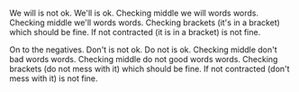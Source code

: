 We will is not ok.
We'll is ok.
Checking middle we will words words.
Checking middle we'll words words.
Checking brackets (it's in a bracket) which should be fine.
If not contracted (it is in a bracket) is not fine.

On to the negatives.
Don't is not ok.
Do not is ok.
Checking middle don't bad words words.
Checking middle do not good words words.
Checking brackets (do not mess with it) which should be fine.
If not contracted (don't mess with it) is not fine.
